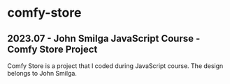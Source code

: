 # comfy-store
## 2023.07 - John Smilga JavaScript Course - Comfy Store Project
Comfy Store is a project that I coded during JavaScript course. The design belongs to John Smilga.
